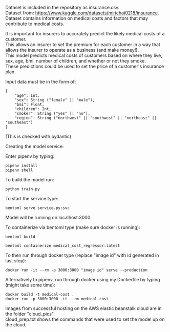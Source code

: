 Dataset is included in the repository as insurance.csv.  
Dataset from: https://www.kaggle.com/datasets/mirichoi0218/insurance.  
Dataset contains information on medical costs and factors that may contribute to medical costs.

It is important for insurers to accurately predict the likely medical costs of a customer.  
This allows an insurer to set the premium for each customer in a way that allows the insurer to operate as a business (and make money!).  
This model predicts medical costs of customers based on where they live, sex, age, bmi, number of children, and whether or not they smoke.  
These predictions could be used to set the price of a customer's insurance plan.

Input data must be in the form of:

	{
		"age": Int,
		"sex": String ("female" || "male"),
		"bmi": Float,
		"children": Int,
		"smoker": String ("yes" || "no"),
		"region": String ("northwest" || "southwest" || "northeast" || "southeast")
	}

(This is checked with pydantic)

Creating the model service:

Enter pipenv by typing:

	pipenv install
	pipenv shell

To build the model run:

	python train.py

To start the service type:

	bentoml serve service.py:svc

Model will be running on localhost:3000

To containerize via bentoml type (make sure docker is running):

	bentoml build

	bentoml containerize medical_cost_regressor:latest

To then run through docker type (replace "image id" with id generated in last step):

	docker run -it --rm -p 3000:3000 "image id" serve --production

Alternatively to pipenv, run through docker using my Dockerfile by typing (might take some time):

	docker build -t medical-cost .
	docker run -p 3000:3000 -it --rm medical-cost

Images from successful hosting on the AWS elastic beanstalk cloud are in the folder "cloud_pics".  
cloud_prep.txt shows the commands that were used to set the model up on the cloud.
